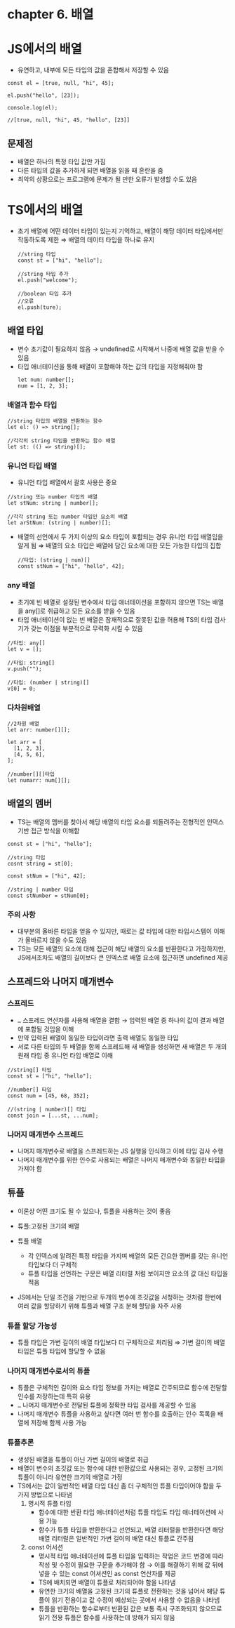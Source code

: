 # chapter 6. 배열

# JS에서의 배열

- 유연하고, 내부에 모든 타입의 값을 혼합해서 저장할 수 있음

```tsx
const el = [true, null, "hi", 45];

el.push("hello", [23]);

console.log(el);

//[true, null, "hi", 45, "hello", [23]]
```

## 문제점

- 배열은 하나의 특정 타입 값만 가짐
- 다른 타입의 값을 추가하게 되면 배열을 읽을 때 혼란을 줌
- 최악의 상황으로는 프로그램에 문제가 될 만한 오류가 발생할 수도 있음

# TS에서의 배열

- 초기 배열에 어떤 데이터 타입이 있는지 기억하고, 배열이 해당 데이터 타입에서만 작동하도록 제한
  ⇒ 배열의 데이터 타입을 하나로 유지
  ```tsx
  //string 타입
  const st = ["hi", "hello"];

  //string 타입 추가
  el.push("welcome");

  //boolean 타입 추가
  //오류
  el.push(ture);
  ```

## 배열 타입

- 변수 초기값이 필요하지 않음
  → undefined로 시작해서 나중에 배열 값을 받을 수 있음
- 타입 애너테이션을 통해 배열이 포함해야 하는 값의 타입을 지정해줘야 함
  ```tsx
  let num: number[];
  num = [1, 2, 3];
  ```

### 배열과 함수 타입

```tsx
//string 타입의 배열을 반환하는 함수
let el: () => string[];

//각각의 string 타입을 반환하는 함수 배열
let st: (() => string)[];
```

### 유니언 타입 배열

- 유니언 타입 배열에서 괄호 사용은 중요

```tsx
//string 또는 number 타입의 배열
let stNum: string | number[];

//각각 string 또는 number 타입인 요소의 배열
let arStNum: (string | number)[];
```

- 배열의 선언에서 두 가지 이상의 요소 타입이 포함되는 경우 유니언 타입 배열임을 알게 됨
  ⇒ 배열의 요소 타입은 배열에 담긴 요소에 대한 모든 가능한 타입의 집합
  ```tsx
  //타입: (string | num)[]
  const stNum = ["hi", "hello", 42];
  ```

### any 배열

- 초기에 빈 배열로 설정된 변수에서 타입 애너테이션을 포함하지 않으면 TS는 배열을 any[]로 취급하고 모든 요소를 받을 수 있음
- 타입 애너테이션이 없는 빈 배열은 잠재적으로 잘못된 값을 허용해 TS의 타입 검사기가 갖는 이점을 부분적으로 무력화 시킬 수 있음

```tsx
//타입: any[]
let v = [];

//타입: string[]
v.push("");

//타입: (number | string)[]
v[0] = 0;
```

### 다차원배열

```tsx
//2차원 배열
let arr: number[][];

let arr = [
  [1, 2, 3],
  [4, 5, 6],
];

//number[][]타입
let numarr: num[][];
```

## 배열의 멤버

- TS는 배열의 멤버를 찾아서 해당 배열의 타입 요소를 되돌려주는 전형적인 인덱스 기반 접근 방식을 이해함

```tsx
const st = ["hi", "hello"];

//string 타입
cosnt string = st[0];

const stNum = ["hi", 42];

//string | number 타입
const stNumber = stNum[0];
```

### 주의 사항

- 대부분의 올바른 타입을 얻을 수 있지만, 때로는 값 타입에 대한 타입시스템이 이해가 올바르지 않을 수도 있음
- TS는 모든 배열의 요소에 대해 접근이 해당 배열의 요소를 반환한다고 가정하지만, JS에서조차도 배열의 길이보다 큰 인덱스로 배열 요소에 접근하면 undefined 제공

## 스프레드와 나머지 매개변수

### 스프레드

- `…` 스프레드 연산자를 사용해 배열을 결합
  → 입력된 배열 중 하나의 값이 결과 배열에 포함될 것임을 이해
- 만약 입력된 배열이 동일한 타입이라면 출력 배열도 동일한 타입
- 서로 다른 타입의 두 배열을 함께 스프레드해 새 배열을 생성하면 새 배열은 두 개의 원래 타입 중 유니언 타입 배열로 이해

```tsx
//string[] 타입
const st = ["hi", "hello"];

//number[] 타입
const num = [45, 68, 352];

//(string | number)[] 타입
const join = [...st, ...num];
```

### 나머지 매개변수 스프레드

- 나머지 매개변수로 배열을 스프레드하는 JS 실행을 인식하고 이에 타입 검사 수행
- 나머지 매개변수를 위한 인수로 사용되는 배열은 나머지 매개변수와 동일한 타입을 가져야 함

## 튜플

- 이론상 어떤 크기도 될 수 있으나, 튜플을 사용하는 것이 좋음
- 튜플:고정된 크기의 배열
- 튜플 배열

  - 각 인덱스에 알려진 특정 타입을 가지며 배열의 모든 간으한 멤버를 갖는 유니언 타입보다 더 구체적
  - 튜플 타입을 선언하는 구문은 배열 리터럴 처럼 보이지만 요소의 값 대신 타입을 적음

- JS에서는 단일 조건을 기반으로 두개의 변수에 초깃값을 서청하는 것처럼 한번에 여러 값을 할당하기 위해 튜플과 배열 구조 분해 할당을 자주 사용

### 튜플 할당 가능성

- 튜플 타입은 가변 길이의 배열 타입보다 더 구체적으로 처리됨
  ⇒ 가변 길이의 배열 타입은 튜플 타입에 할당할 수 없음

### 나머지 매개변수로서의 튜플

- 튜플은 구체적인 길이와 요소 타입 정보를 가지는 배열로 간주되므로 함수에 전달할 인수를 저장하는데 특히 유용
- `…` 나머지 매개변수로 전달된 튜플에 정확한 타입 검사를 제공할 수 있음
- 나머지 매개변수 튜플을 사용하고 싶다면 여러 번 함수를 호출하는 인수 목록을 배열에 저장해 함께 사용 가능

### 튜플추론

- 생성된 배열을 튜플이 아닌 가변 길이의 배열로 취급
- 배열이 변수의 초깃값 또는 함수에 대한 반환값으로 사용되는 경우, 고정된 크기의 튜플이 아니라 유연한 크기의 배열로 가정
- TS에서는 값이 일반적인 배열 타입 대신 좀 더 구체적인 튜플 타입이어야 함을 두 가지 방법으로 나타냄
  1. 명시적 튜플 타입
     - 함수에 대한 반환 타입 애너테이션처럼 튜플 타입도 타입 애너테이션에 사용 가능
     - 함수가 튜플 타입을 반환한다고 선언되고, 배열 리터럴을 반환한다면 해당 배열 리터럴은 일반적인 가변 길이의 배열 대신 튜플로 간주됨
  2. const 어서션
     - 명시적 타입 애너테이션에 튜플 타입을 입력하는 작업은 코드 변경에 따라 작성 및 수정이 필요한 구문을 추가해야 함
       → 이를 해결하기 위해 값 뒤에 넣을 수 있는 const 어셔션인 as const 연산자를 제공
     - TS에 배치되면 배열이 튜플로 처리되어야 함을 나타냄
     - 유연한 크기의 배열을 고정된 크기의 튜플로 전환하는 것을 넘어서 해당 튜플이 읽기 전용이고 값 수정이 예상되는 곳에서 사용할 수 없음을 나타냄
     - 튜플을 반환하는 함수로부터 반환된 값은 보통 즉시 구조화되지 않으므로 읽기 전용 튜플은 함수를 사용하는데 방해가 되지 않음
